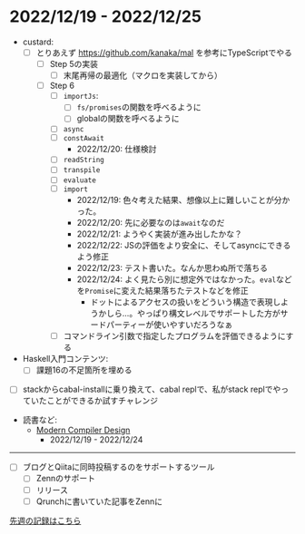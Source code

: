 # 2022/12/19 - 2022/12/25

- custard:
    - [ ] とりあえず <https://github.com/kanaka/mal> を参考にTypeScriptでやる
        - [ ] Step 5の実装
            - [ ] 末尾再帰の最適化（マクロを実装してから）
        - [ ] Step 6
            - [ ] `importJs`:
                - [ ] `fs/promises`の関数を呼べるように
                - [ ] globalの関数を呼べるように
            - [ ] `async`
            - [ ] `constAwait`
                - 2022/12/20: 仕様検討
            - [ ] `readString`
            - [ ] `transpile`
            - [ ] `evaluate`
            - [ ] `import`
                - 2022/12/19: 色々考えた結果、想像以上に難しいことが分かった。
                - 2022/12/20: 先に必要なのは`await`なのだ
                - 2022/12/21: ようやく実装が進み出したかな？
                - 2022/12/22: JSの評価をより安全に、そしてasyncにできるよう修正
                - 2022/12/23: テスト書いた。なんか思わぬ所で落ちる
                - 2022/12/24: よく見たら別に想定外ではなかった。`eval`などを`Promise`に変えた結果落ちたテストなどを修正
                    - ドットによるアクセスの扱いをどういう構造で表現しようかしら...。やっぱり構文レベルでサポートした方がサードパーティーが使いやすいだろうなぁ
            - [ ] コマンドライン引数で指定したプログラムを評価できるようにする
- Haskell入門コンテンツ:
    - [ ] 課題16の不足箇所を埋める
- [ ] stackからcabal-installに乗り換えて、cabal replで、私がstack replでやっていたことができるか試すチャレンジ
- 読書など:
    - [Modern Compiler Design](https://www.springer.com/jp/book/9781461446989)
        - 2022/12/19 - 2022/12/24

------

- [ ] ブログとQiitaに同時投稿するのをサポートするツール
    - [ ] Zennのサポート
    - [ ] リリース
    - [ ] Qrunchに書いていた記事をZennに

[先週の記録はこちら](https://github.com/igrep/daily-commits/blob/de8960370c1b8fa2ea898ca229ef07a63a680e2e/yesterday.md)
